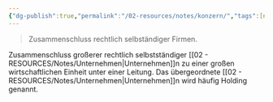 ```yaml
---
{"dg-publish":true,"permalink":"/02-resources/notes/konzern/","tags":[null],"noteIcon":"","updated":"2024-07-04T11:38:16.000+02:00"}
---
```


>Zusammenschluss rechtlich selbständiger Firmen.

Zusammenschluss großerer rechtlich selbstständiger [[02 - RESOURCES/Notes/Unternehmen\|Unternehmen]]n zu einer großen wirtschaftlichen Einheit unter einer Leitung. Das übergeordnete [[02 - RESOURCES/Notes/Unternehmen\|Unternehmen]]n wird häufig Holding genannt.